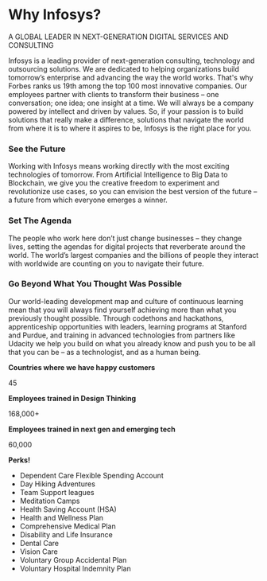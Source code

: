 # Why Infosys?

A GLOBAL LEADER IN NEXT-GENERATION DIGITAL SERVICES AND CONSULTING

Infosys is a leading provider of next-generation consulting, technology and outsourcing solutions. We are dedicated to helping organizations build tomorrow’s enterprise and advancing the way the world works. That's why Forbes ranks us 19th among the top 100 most innovative companies. Our employees partner with clients to transform their business – one conversation; one idea; one insight at a time. We will always be a company powered by intellect and driven by values. So, if your passion is to build solutions that really make a difference, solutions that navigate the world from where it is to where it aspires to be, Infosys is the right place for you.

### See the Future

Working with Infosys means working directly with the most exciting technologies of tomorrow. From Artificial Intelligence to Big Data to Blockchain, we give you the creative freedom to experiment and revolutionize use cases, so you can envision the best version of the future – a future from which everyone emerges a winner. 

### Set The Agenda

The people who work here don’t just change businesses – they change lives, setting the agendas for digital projects that reverberate around the world. The world’s largest companies and the billions of people they interact with worldwide are counting on you to navigate their future. 

### Go Beyond What You Thought Was Possible

Our world-leading development map and culture of continuous learning mean that you will always find yourself achieving more than what you previously thought possible. Through codethons and hackathons, apprenticeship opportunities with leaders, learning programs at Stanford and Purdue, and training in advanced technologies from partners like Udacity we help you build on what you already know and push you to be all that you can be – as a technologist, and as a human being.


__Countries where we have happy customers__

45

__Employees trained in Design Thinking__

168,000+

__Employees trained in next gen and emerging tech__

60,000


__Perks!__

* Dependent Care Flexible Spending Account
* Day Hiking Adventures
* Team Support leagues
* Meditation Camps
* Health Saving Account (HSA)
* Health and Wellness Plan
* Comprehensive Medical Plan 
* Disability and Life Insurance
* Dental Care
* Vision Care
* Voluntary Group Accidental Plan
* Voluntary Hospital Indemnity Plan


